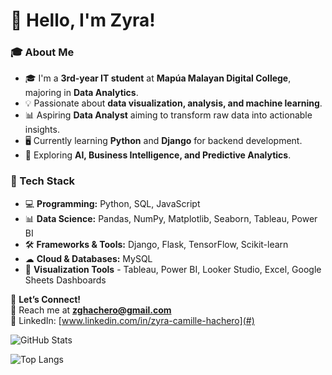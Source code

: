 <!--
**zpsy-hub/zpsy-hub** is a ✨ _special_ ✨ repository because its `README.md` (this file) appears on your GitHub profile.

Here are some ideas to get you started:

- 🔭 I’m currently working on ...
- 🌱 I’m currently learning ...
- 👯 I’m looking to collaborate on ...
- 🤔 I’m looking for help with ...
- 💬 Ask me about ...
- 📫 How to reach me: ...
- 😄 Pronouns: ...
- ⚡ Fun fact: ...
-->

# 👋 Hello, I'm Zyra! 

### 🎓 About Me
- 🎓 I'm a **3rd-year IT student** at **Mapúa Malayan Digital College**, majoring in **Data Analytics**.
- 💡 Passionate about **data visualization, analysis, and machine learning**.
- 📊 Aspiring **Data Analyst** aiming to transform raw data into actionable insights.
- 🖥 Currently learning **Python** and **Django** for backend development.
- 🎯 Exploring **AI, Business Intelligence, and Predictive Analytics**.

### 🔨 Tech Stack
- 💻 **Programming:** Python, SQL, JavaScript
- 📊 **Data Science:** Pandas, NumPy, Matplotlib, Seaborn, Tableau, Power BI
- 🛠 **Frameworks & Tools:** Django, Flask, TensorFlow, Scikit-learn
- ☁ **Cloud & Databases:** MySQL
- 🎨 **Visualization Tools** - Tableau, Power BI, Looker Studio, Excel, Google Sheets Dashboards

💬 **Let’s Connect!**  
📩 Reach me at **zghachero@gmail.com**  
🔗 LinkedIn: [www.linkedin.com/in/zyra-camille-hachero](#)  


![GitHub Stats](https://github-readme-stats.vercel.app/api?username=zpsy-hub&show_icons=true&theme=aura)

![Top Langs](https://github-readme-stats.vercel.app/api/top-langs/?username=zpsy-hub&layout=compact&theme=aura)

